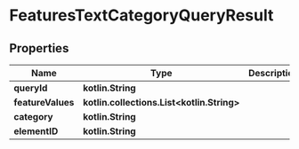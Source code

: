 
# FeaturesTextCategoryQueryResult

## Properties
Name | Type | Description | Notes
------------ | ------------- | ------------- | -------------
**queryId** | **kotlin.String** |  |  [optional]
**featureValues** | **kotlin.collections.List&lt;kotlin.String&gt;** |  |  [optional]
**category** | **kotlin.String** |  |  [optional]
**elementID** | **kotlin.String** |  |  [optional]



